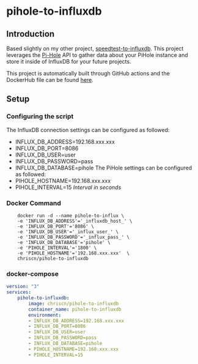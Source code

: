 # pihole-to-influxdb
## Introduction
Based slightly on my other project, [speedtest-to-influxdb](https://github.com/chriscn/speedtest-to-influxdb). This project leverages the [Pi-Hole](https://pi-hole.net/) API to gather data about your PiHole instance and store it inside of InfluxDB for your future projects.

This project is automatically built through GitHub actions and the DockerHub file can be found [here](https://hub.docker.com/r/chriscn/pihole-to-influxdb).

## Setup
### Configuring the script
The InfluxDB connection settings can be configured as followed:
- INFLUX_DB_ADDRESS=192.168.xxx.xxx
- INFLUX_DB_PORT=8086
- INFLUX_DB_USER=user
- INFLUX_DB_PASSWORD=pass
- INFLUX_DB_DATABASE=pihole
The PiHole settings can be configured as followed:
- PIHOLE_HOSTNAME=192.168.xxx.xxx
- PIHOLE_INTERVAL=15 *Interval in seconds*
### Docker Command
```
    docker run -d --name pihole-to-influx \
    -e 'INFLUX_DB_ADDRESS'='_influxdb_host_' \
    -e 'INFLUX_DB_PORT'='8086' \
    -e 'INFLUX_DB_USER'='_influx_user_' \
    -e 'INFLUX_DB_PASSWORD'='_influx_pass_' \
    -e 'INFLUX_DB_DATABASE'='pihole' \
    -e 'PIHOLE_INTERVAL'='1800' \
    -e 'PIHOLE_HOSTNAME'='192.168.xxx.xxx'  \
    chriscn/pihole-to-influxdb
```
### docker-compose
```yaml
version: "3"
services:
    pihole-to-influxdb:
        image: chriscn/pihole-to-influxdb
        container_name: pihole-to-influxdb
        environment:
        - INFLUX_DB_ADDRESS=192.168.xxx.xxx
        - INFLUX_DB_PORT=8086
        - INFLUX_DB_USER=user
        - INFLUX_DB_PASSWORD=pass
        - INFLUX_DB_DATABASE=pihole
        - PIHOLE_HOSTNAME=192.168.xxx.xxx
        - PIHOLE_INTERVAL=15
```